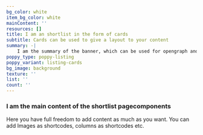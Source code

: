 ```yaml
---
bg_color: white
item_bg_color: white
mainContent: ''
resources: []
title: I am an shortlist in the form of cards
subtitle: Cards can be used to give a layout to your content
summary: -|
    I am the summary of the banner, which can be used for opengraph and SEO descriptions
poppy_type: poppy-listing
poppy_variant: listing-cards
bg_image: background
texture: ''
list: ''
count: ''
---
```

### I am the main content of the shortlist pagecomponents

Here you have full freedom to add content as much as you want.
You can add  Images as shortcodes, columns as shortcodes etc.
